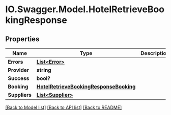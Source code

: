 # IO.Swagger.Model.HotelRetrieveBookingResponse
## Properties

Name | Type | Description | Notes
------------ | ------------- | ------------- | -------------
**Errors** | [**List&lt;Error&gt;**](Error.md) |  | [optional] 
**Provider** | **string** |  | [optional] 
**Success** | **bool?** |  | [optional] 
**Booking** | [**HotelRetrieveBookingResponseBooking**](HotelRetrieveBookingResponseBooking.md) |  | [optional] 
**Suppliers** | [**List&lt;Supplier&gt;**](Supplier.md) |  | [optional] 

[[Back to Model list]](../README.md#documentation-for-models) [[Back to API list]](../README.md#documentation-for-api-endpoints) [[Back to README]](../README.md)

